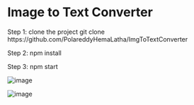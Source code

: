 
<h1> Image to Text Converter</h1>
Step 1:
clone the project git clone https://github.com/PolareddyHemaLatha/ImgToTextConverter

Step 2:
npm install

Step 3:
npm start

![image](https://github.com/PolareddyHemaLatha/ImgToTextConverter/assets/88929009/38ede40f-b020-42c6-b0a6-5238cce8496b)

![image](https://github.com/PolareddyHemaLatha/ImgToTextConverter/assets/88929009/821e022c-cf52-4644-8b84-e5ca86b113d7)

